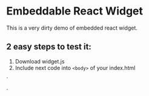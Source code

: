 # Embeddable React Widget

This is a very dirty demo of embedded react widget.

## 2 easy steps to test it:

1) Download widget.js
2) Include next code into `<body>` of your index.html

`<script src="./widget.js"></script>
 <script>
     EmbeddableWidget.mount();
 </script>`